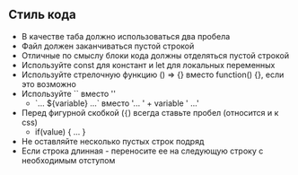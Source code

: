 ## Стиль кода
* В качестве таба должно использоваться два пробела
* Файл должен заканчиваться пустой строкой
* Отличные по смыслу блоки кода должны отделяться пустой строкой
* Используйте const для констант и let для локальных переменных
* Используйте стрелочную функцию () => {} вместо function() {}, если это возможно
* Используйте \`\` вместо ''
  * \`... ${variable} ...\` вместо '... ' + variable ' ...'
* Перед фигурной скобкой (`{`) всегда ставьте пробел (относится и к css)
  * if(value) { ... }
* Не оставляйте несколько пустых строк подряд
* Если строка длинная - переносите ее на следующую строку с необходимым отступом
